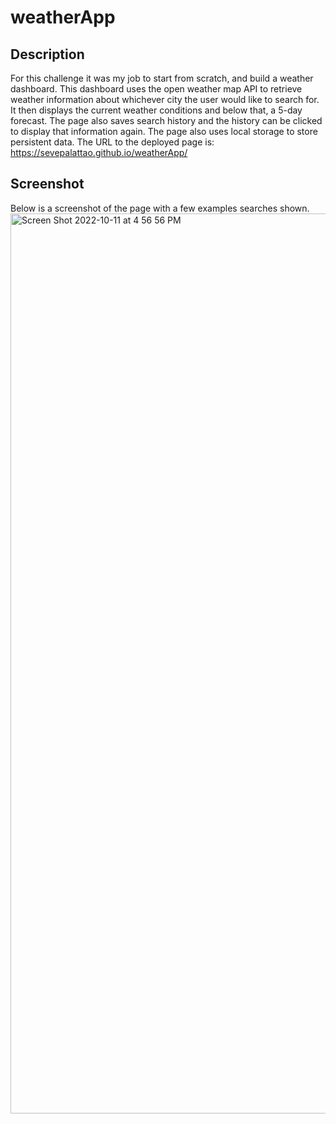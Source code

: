 # weatherApp

## Description
For this challenge it was my job to start from scratch, and build a weather dashboard. This dashboard uses the open weather map API 
to retrieve weather information about whichever city the user would like to search for. It then displays the current weather conditions
and below that, a 5-day forecast. The page also saves search history and the history can be clicked to display that information again. 
The page also uses local storage to store persistent data. The URL to the deployed page is: https://sevepalattao.github.io/weatherApp/ 

## Screenshot

Below is a screenshot of the page with a few examples searches shown.
<img width="1440" alt="Screen Shot 2022-10-11 at 4 56 56 PM" src="https://user-images.githubusercontent.com/110855018/195205880-4fc96616-7bec-4995-886d-e0b91287e08e.png">
